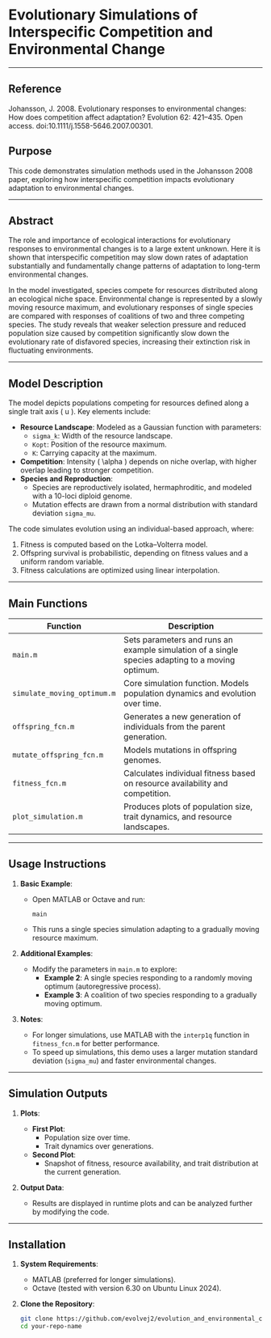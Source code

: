 # Evolutionary Simulations of Interspecific Competition and Environmental Change

---

## Reference

Johansson, J. 2008. Evolutionary responses to environmental changes: How does competition affect adaptation? Evolution 62: 421–435. 
Open access. doi:10.1111/j.1558-5646.2007.00301. 

## Purpose
This code demonstrates simulation methods used in the Johansson 2008 paper, exploring how interspecific competition impacts evolutionary adaptation to environmental changes.

---

## Abstract
The role and importance of ecological interactions for evolutionary responses to environmental changes is to a large extent unknown. Here it is shown that interspecific competition may slow down rates of adaptation substantially and fundamentally change patterns of adaptation to long-term environmental changes. 

In the model investigated, species compete for resources distributed along an ecological niche space. Environmental change is represented by a slowly moving resource maximum, and evolutionary responses of single species are compared with responses of coalitions of two and three competing species. The study reveals that weaker selection pressure and reduced population size caused by competition significantly slow down the evolutionary rate of disfavored species, increasing their extinction risk in fluctuating environments.

---

## Model Description
The model depicts populations competing for resources defined along a single trait axis \( u \). Key elements include:
- **Resource Landscape**: Modeled as a Gaussian function with parameters:
  - `sigma_k`: Width of the resource landscape.
  - `Kopt`: Position of the resource maximum.
  - `K`: Carrying capacity at the maximum.
- **Competition**: Intensity \( \alpha \) depends on niche overlap, with higher overlap leading to stronger competition.
- **Species and Reproduction**:
  - Species are reproductively isolated, hermaphroditic, and modeled with a 10-loci diploid genome.
  - Mutation effects are drawn from a normal distribution with standard deviation `sigma_mu`.

The code simulates evolution using an individual-based approach, where:
1. Fitness is computed based on the Lotka–Volterra model.
2. Offspring survival is probabilistic, depending on fitness values and a uniform random variable.
3. Fitness calculations are optimized using linear interpolation.

---

## Main Functions

| Function                  | Description                                                                 |
|---------------------------|-----------------------------------------------------------------------------|
| `main.m`                  | Sets parameters and runs an example simulation of a single species adapting to a moving optimum. |
| `simulate_moving_optimum.m` | Core simulation function. Models population dynamics and evolution over time. |
| `offspring_fcn.m`         | Generates a new generation of individuals from the parent generation.       |
| `mutate_offspring_fcn.m`  | Models mutations in offspring genomes.                                      |
| `fitness_fcn.m`           | Calculates individual fitness based on resource availability and competition. |
| `plot_simulation.m`       | Produces plots of population size, trait dynamics, and resource landscapes. |

---

## Usage Instructions

1. **Basic Example**:
   - Open MATLAB or Octave and run:
     ```
     main
     ```
   - This runs a single species simulation adapting to a gradually moving resource maximum.

2. **Additional Examples**:
   - Modify the parameters in `main.m` to explore:
     - **Example 2**: A single species responding to a randomly moving optimum (autoregressive process).
     - **Example 3**: A coalition of two species responding to a gradually moving optimum.

3. **Notes**:
   - For longer simulations, use MATLAB with the `interp1q` function in `fitness_fcn.m` for better performance.
   - To speed up simulations, this demo uses a larger mutation standard deviation (`sigma_mu`) and faster environmental changes.

---

## Simulation Outputs

1. **Plots**:
   - **First Plot**:
     - Population size over time.
     - Trait dynamics over generations.
   - **Second Plot**:
     - Snapshot of fitness, resource availability, and trait distribution at the current generation.

2. **Output Data**:
   - Results are displayed in runtime plots and can be analyzed further by modifying the code.

---

## Installation

1. **System Requirements**:
   - MATLAB (preferred for longer simulations).
   - Octave (tested with version 6.30 on Ubuntu Linux 2024).

2. **Clone the Repository**:
   ```bash
   git clone https://github.com/evolvej2/evolution_and_environmental_change.git
   cd your-repo-name
